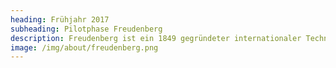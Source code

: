```yaml
---
heading: Frühjahr 2017
subheading: Pilotphase Freudenberg
description: Freudenberg ist ein 1849 gegründeter internationaler Technologiekonzern mit mehr als 500 Standorten weltweit. Überzeugt von unserem Konzept, stellt Freudenberg uns ein Firmengrundstück in München zur Verfügung. Mit drei Bienenvölkern beginnen wir unsere Pilotphase.
image: /img/about/freudenberg.png
---
```

